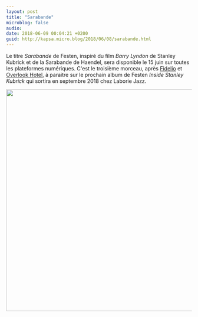 ```yaml
---
layout: post
title: "Sarabande"
microblog: false
audio: 
date: 2018-06-09 00:04:21 +0200
guid: http://kapsa.micro.blog/2018/06/08/sarabande.html
---
```

Le titre _Sarabande_ de Festen, inspiré du film _Barry Lyndon_ de Stanley Kubrick et de la Sarabande de Haendel, sera disponible le 15 juin sur toutes les plateformes numériques. C'est le troisième morceau, après [Fidelio](http://jeankapsa.com/2018/04/03/fidelio.html) et [Overlook Hotel](http://jeankapsa.com/2018/05/11/overlook-hotel.html), à paraitre sur le prochain album de Festen _Inside Stanley Kubrick_ qui sortira en septembre 2018 chez Laborie Jazz.

<img src="http://www.jeankapsa.com/uploads/2018/abba4c6c35.jpg" width="600" height="600" />
